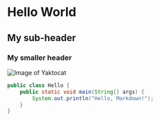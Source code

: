 # Hello World
## My sub-header
### My smaller header
![Image of Yaktocat](https://octodex.github.com/images/yaktocat.png)
```java
public class Hello {
    public static void main(String[] args) {
        System.out.println("Hello, Markdown!");
    }
}
```




